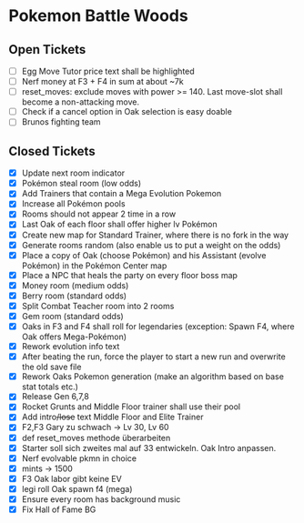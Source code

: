 # Pokemon Battle Woods

## Open Tickets
- [ ] Egg Move Tutor price text shall be highlighted
- [ ] Nerf money at F3 + F4 in sum at about ~7k
- [ ] reset_moves: exclude moves with power >= 140. Last move-slot shall become a non-attacking move.
- [ ] Check if a cancel option in Oak selection is easy doable
- [ ] Brunos fighting team

## Closed Tickets
- [x] Update next room indicator
- [x] Pokémon steal room (low odds)
- [x] Add Trainers that contain a Mega Evolution Pokemon
- [x] Increase all Pokémon pools
- [x] Rooms should not appear 2 time in a row
- [x] Last Oak of each floor shall offer higher lv Pokémon
- [x] Create new map for Standard Trainer, where there is no fork in the way
- [x] Generate rooms random (also enable us to put a weight on the odds)
- [x] Place a copy of Oak (choose Pokémon) and his Assistant (evolve Pokémon) in the Pokémon Center map
- [x] Place a NPC that heals the party on every floor boss map
- [x] Money room (medium odds)
- [x] Berry room (standard odds)
- [x] Split Combat Teacher room into 2 rooms
- [x] Gem room (standard odds)
- [x] Oaks in F3 and F4 shall roll for legendaries (exception: Spawn F4, where Oak offers Mega-Pokémon)
- [x] Rework evolution info text
- [x] After beating the run, force the player to start a new run and overwrite the old save file
- [x] Rework Oaks Pokemon generation (make an algorithm based on base stat totals etc.)
- [x] Release Gen 6,7,8
- [x] Rocket Grunts and Middle Floor trainer shall use their pool
- [x] Add intro<s>/lose</s> text Middle Floor and Elite Trainer
- [x] F2,F3 Gary zu schwach -> Lv 30, Lv 60
- [x] def reset_moves methode überarbeiten
- [x] Starter soll sich zweites mal auf 33 entwickeln. Oak Intro anpassen.
- [x] Nerf evolvable pkmn in choice
- [x] mints -> 1500
- [x] F3 Oak labor gibt keine EV
- [x] legi roll Oak spawn f4 (mega)
- [x] Ensure every room has background music
- [x] Fix Hall of Fame BG